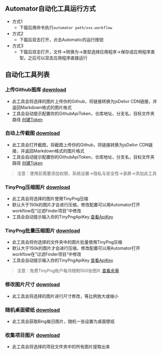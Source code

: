 ## Automator自动化工具运行方式
- 方式1
  - 下载后用命令执行`automator path/xxx.workflow`
- 方式2
  - 下载后双击打开，点击Automatic的运行按钮
- 方式3
  - 下载后双击打开，文件->转换为->类型选择应用程序->保存成应用程序类型，之后可以双击应用程序直接运行

## 自动化工具列表
### **上传Github图库** [download](https://github.com/wdzawdh/AutomaticRepo/releases/download/UploadImage.workflow-release/UploadImage.workflow.zip)
* 此工具会将选择的图片上传你的Github，将链接转换为jsDelivr CDN链接，并返回Markdown格式的图片格式
* 工具会自动提示配置你的GithubApiToken，仓库地址，分支名，目标文件夹路径 [创建Token](https://github.com/settings/tokens)

### **自动上传截图** [download](https://github.com/wdzawdh/AutomaticRepo/releases/download/UploadScreenshot.workflow-release/UploadScreenshot.workflow.zip)
* 此工具会打开截图，将截图上传你的Github，将链接转换为jsDelivr CDN链接，并返回Markdown格式的图片格式
* 工具会自动提示配置你的GithubApiToken，仓库地址，分支名，目标文件夹路径 [创建Token](https://github.com/settings/tokens)
> 注意：使用前需要添加权限，系统设置->隐私与安全性->录屏->添加此工具

### **TinyPng压缩图片** [download](https://github.com/wdzawdh/AutomaticRepo/releases/download/TinyImage.workflow-release/TinyImage.workflow.zip)
* 此工具会将选择的图片使用TinyPng压缩
* 默认大于150k的图片才会进行压缩，修改配置可以用Automator打开workflow在“过滤Finder项目”中修改
* 工具会自动提示输入你的TinyPngApiKey [查看ApiKey](https://tinify.com/dashboard/api)

### **TinyPng批量压缩图片** [download](https://github.com/wdzawdh/AutomaticRepo/releases/download/TinyImages.workflow-release/TinyImages.workflow.zip)
* 此工具会将你选择的文件夹中的图片批量使用TinyPng压缩
* 默认大于150k的图片才会进行压缩，修改配置可以用Automator打开workflow在“过滤Finder项目”中修改
* 工具会自动提示输入你的TinyPngApiKey [查看ApiKey](https://tinify.com/dashboard/api)
> 注意：免费TinyPng账户每月限制500张图片 [查看余量](https://tinify.com/dashboard/api)

### **修改图片尺寸** [download](https://github.com/wdzawdh/AutomaticRepo/releases/download/ResizeImage.workflow-release/ResizeImage.workflow.zip)
* 此工具会将选择的图片进行尺寸修改，等比例放大或缩小

### **随机桌面壁纸** [download](https://github.com/wdzawdh/AutomaticRepo/releases/download/RandomWallpaper.workflow-release/RandomWallpaper.workflow.zip)
* 此工具会获取Bing每日图片，随机一张设置为桌面壁纸

### **收集项目图片** [download](https://github.com/wdzawdh/AutomaticRepo/releases/download/CollectImages.workflow-release/CollectImages.workflow.zip)
* 此工具会将选择的项目文件夹中的所有图片提取出来
